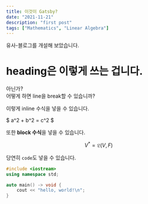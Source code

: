 ```yaml
---
title: 이것이 Gatsby?
date: "2021-11-21"
description: "first post"
tags: ["Mathematics", "Linear Algebra"]
---
```


유사-블로그를 개설해 보았습니다.

# heading은 이렇게 쓰는 겁니다.

아닌가? \
어떻게 하면 line을 break할 수 있습니까?

이렇게 inline 수식을 넣을 수 있습니다.

$ a^2 + b^2 = c^2 $

또한 **block 수식**을 넣을 수 있습니다.

$$ 
V^* = \mathfrak{L}(V,F) 
$$

당연히 `code`도 넣을 수 있습니다.

```cpp
#include <iostream>
using namespace std;

auto main() -> void {
    cout << "hello, world!\n";
}
```